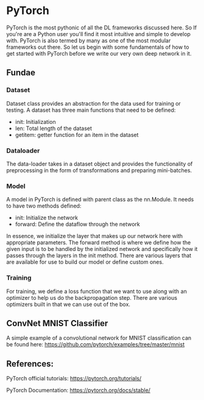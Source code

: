 # PyTorch

PyTorch is the most pythonic of all the DL frameworks discussed here. So If you're are a Python user you'll find it most intuitive and simple to develop with. PyTorch is also termed by many as one of the most modular frameworks out there. So let us begin with some fundamentals of how to get started with PyTorch before we write our very own deep network in it.

## Fundae
### Dataset
Dataset class provides an abstraction for the data used for training or testing. A dataset has three main functions that need to be defined:
- init: Initialization
- len: Total length of the dataset
- getitem: getter function for an item in the dataset

### Dataloader
The data-loader takes in a dataset object and provides the functionality of preprocessing in the form of transformations and preparing mini-batches.

### Model
A model in PyTorch is defined with parent class as the nn.Module. It needs to have two methods defined:
- init: Initialize the network
- forward: Define the dataflow through the network

In essence, we initialize the layer that makes up our network here with appropriate parameters. The forward method is where we define how the given input is to be handled by the initialized network and specifically how it passes through the layers in the init method. There are various layers that are available for use to build our model or define custom ones.

### Training
For training, we define a loss function that we want to use along with an optimizer to help us do the backpropagation step. There are various optimizers built in that we can use out of the box.

## ConvNet MNIST Classifier
A simple example of a convolutional network for MNIST classification can be found here: https://github.com/pytorch/examples/tree/master/mnist


## References:
PyTorch official tutorials: https://pytorch.org/tutorials/

PyTorch Documentation: https://pytorch.org/docs/stable/